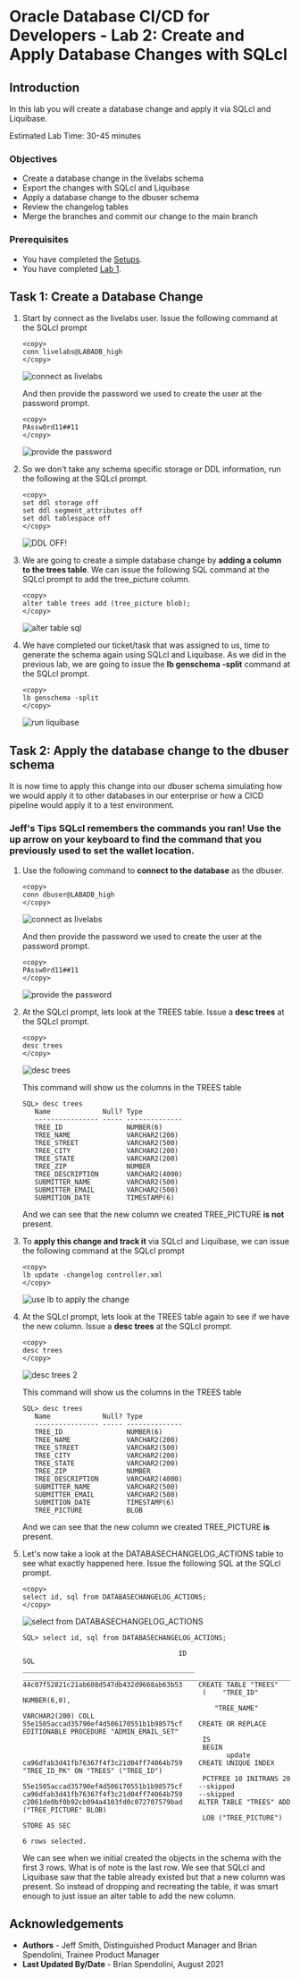 
# Oracle Database CI/CD for Developers - Lab 2: Create and Apply Database Changes with SQLcl

## Introduction

In this lab you will create a database change and apply it via SQLcl and Liquibase.

Estimated Lab Time: 30-45 minutes

### Objectives

- Create a database change in the livelabs schema
- Export the changes with SQLcl and Liquibase
- Apply a database change to the dbuser schema
- Review the changelog tables
- Merge the branches and commit our change to the main branch

### Prerequisites

- You have completed the [Setups](../setups/setups.md).
- You have completed [Lab 1](../sqlcl/sqlcl.md).

## Task 1: Create a Database Change

1. Start by connect as the livelabs user. Issue the following command at the SQLcl prompt

   ````
   <copy>
   conn livelabs@LABADB_high
   </copy>
   ```` 
   ![connect as livelabs](./images/branch-4.png)

   And then provide the password we used to create the user at the password prompt.

   ````
   <copy>
   PAssw0rd11##11
   </copy>
   ```` 
   ![provide the password](./images/branch-5.png)

2. So we don't take any schema specific storage or DDL information, run the following at the SQLcl prompt.

   ````
   <copy>
   set ddl storage off
   set ddl segment_attributes off
   set ddl tablespace off
   </copy>
   ```` 
   ![DDL OFF!](./images/ddloff-1.png)

3. We are going to create a simple database change by **adding a column to the trees table**. We can issue the following SQL command at the SQLcl prompt to add the tree_picture column.

   ````
   <copy>
   alter table trees add (tree_picture blob);
   </copy>
   ```` 

   ![alter table sql](./images/branch-6.png)

4. We have completed our ticket/task that was assigned to us, time to generate the schema again using SQLcl and Liquibase. As we did in the previous lab, we are going to issue the **lb genschema -split** command at the SQLcl prompt.

   ````
   <copy>
   lb genschema -split
   </copy>
   ```` 
   ![run liquibase](./images/branch-7.png)


## Task 2: Apply the database change to the dbuser schema

It is now time to apply this change into our dbuser schema simulating how we would apply it to other databases in our enterprise or how a CICD pipeline would apply it to a test environment.

### **Jeff's Tips** SQLcl remembers the commands you ran! Use the up arrow on your keyboard to find the command that you previously used to set the wallet location.

1. Use the following command to **connect to the database** as the dbuser.

   ````
   <copy>
   conn dbuser@LABADB_high
   </copy>
   ```` 
   ![connect as livelabs](./images/change-5.png)

   And then provide the password we used to create the user at the password prompt.

   ````
   <copy>
   PAssw0rd11##11
   </copy>
   ```` 
   ![provide the password](./images/change-6.png)

2. At the SQLcl prompt, lets look at the TREES table. Issue a **desc trees** at the SQLcl prompt.
   ````
   <copy>
   desc trees
   </copy>
   ```` 
   ![desc trees](./images/change-7.png)

   This command will show us the columns in the TREES table
   ```   
   SQL> desc trees
      Name             Null? Type           
      ---------------- ----- -------------- 
      TREE_ID                NUMBER(6)      
      TREE_NAME              VARCHAR2(200)  
      TREE_STREET            VARCHAR2(500)  
      TREE_CITY              VARCHAR2(200)  
      TREE_STATE             VARCHAR2(200)  
      TREE_ZIP               NUMBER         
      TREE_DESCRIPTION       VARCHAR2(4000) 
      SUBMITTER_NAME         VARCHAR2(500)  
      SUBMITTER_EMAIL        VARCHAR2(500)  
      SUBMITION_DATE         TIMESTAMP(6) 
   ```
   And we can see that the new column we created TREE_PICTURE **is not** present.

3. To **apply this change and track it** via SQLcl and Liquibase, we can issue the following command at the SQLcl prompt
   ````
   <copy>
   lb update -changelog controller.xml
   </copy>
   ```` 

   ![use lb to apply the change](./images/change-8.png)

4. At the SQLcl prompt, lets look at the TREES table again to see if we have the new column. Issue a **desc trees** at the SQLcl prompt.
   ````
   <copy>
   desc trees
   </copy>
   ```` 

   ![desc trees 2](./images/change-9.png)

   This command will show us the columns in the TREES table
   ```   
   SQL> desc trees
      Name             Null? Type           
      ---------------- ----- -------------- 
      TREE_ID                NUMBER(6)      
      TREE_NAME              VARCHAR2(200)  
      TREE_STREET            VARCHAR2(500)  
      TREE_CITY              VARCHAR2(200)  
      TREE_STATE             VARCHAR2(200)  
      TREE_ZIP               NUMBER         
      TREE_DESCRIPTION       VARCHAR2(4000) 
      SUBMITTER_NAME         VARCHAR2(500)  
      SUBMITTER_EMAIL        VARCHAR2(500)  
      SUBMITION_DATE         TIMESTAMP(6)
      TREE_PICTURE           BLOB
   ```
   And we can see that the new column we created TREE_PICTURE **is** present.

5. Let's now take a look at the DATABASECHANGELOG_ACTIONS table to see what exactly happened here. Issue the following SQL at the SQLcl prompt.

   ````
   <copy>
   select id, sql from DATABASECHANGELOG_ACTIONS;
   </copy>
   ````

   ![select from DATABASECHANGELOG_ACTIONS ](./images/change-10.png)

   ```  
   SQL> select id, sql from DATABASECHANGELOG_ACTIONS;

                                          ID                                                                                 SQL 
   ___________________________________________ ___________________________________________________________________________________ 
   44c07f52821c21ab608d547db432d9668ab63b53    CREATE TABLE "TREES"
                                                (    "TREE_ID" NUMBER(6,0),
                                                   "TREE_NAME" VARCHAR2(200) COLL    
   55e1505accad35790ef4d506170551b1b98575cf    CREATE OR REPLACE EDITIONABLE PROCEDURE "ADMIN_EMAIL_SET" 
                                                IS
                                                BEGIN
                                                      update    
   ca96dfab3d41fb76367f4f3c21d04ff74064b759    CREATE UNIQUE INDEX "TREE_ID_PK" ON "TREES" ("TREE_ID")
                                                PCTFREE 10 INITRANS 20    
   55e1505accad35790ef4d506170551b1b98575cf    --skipped                                                                           
   ca96dfab3d41fb76367f4f3c21d04ff74064b759    --skipped                                                                           
   c2061de0bf0b92cb094a4103fd0c072707579bad    ALTER TABLE "TREES" ADD ("TREE_PICTURE" BLOB)
                                                LOB ("TREE_PICTURE") STORE AS SEC    

   6 rows selected. 
   ```  

   We can see when we initial created the objects in the schema with the first 3 rows. What is of note is the last row. We see that SQLcl and Liquibase saw that the table already existed but that a new column was present. So instead of dropping and recreating the table, it was smart enough to just issue an alter table to add the new column.

## Acknowledgements

- **Authors** - Jeff Smith, Distinguished Product Manager and Brian Spendolini, Trainee Product Manager
- **Last Updated By/Date** - Brian Spendolini, August 2021